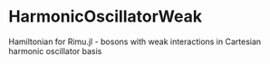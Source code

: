 # HarmonicOscillatorWeak
Hamiltonian for Rimu.jl - bosons with weak interactions in Cartesian harmonic oscillator basis
